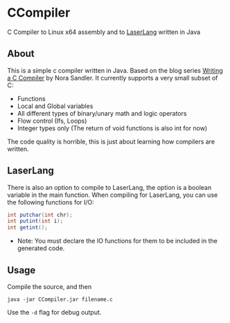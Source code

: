 # CCompiler
C Compiler to Linux x64 assembly and to [LaserLang](https://github.com/Quintec/LaserLang) written in Java

## About
This is a simple c compiler written in Java. Based on the blog series [Writing a C Compiler](https://norasandler.com/2017/11/29/Write-a-Compiler.html) by Nora Sandler.
It currently supports a very small subset of C:
- Functions
- Local and Global variables
- All different types of binary/unary math and logic operators
- Flow control (Ifs, Loops)
- Integer types only (The return of void functions is also int for now)

The code quality is horrible, this is just about learning how compilers are written.

## LaserLang
There is also an option to compile to LaserLang, the option is a boolean variable in the main function.
When compiling for LaserLang, you can use the following functions for I/O:
```java
int putchar(int chr);
int putint(int i);
int getint();
```
* Note: You must declare the IO functions for them to be included in the generated code.

## Usage
Compile the source, and then
```shell
java -jar CCompiler.jar filename.c
```
Use the `-d` flag for debug output.
